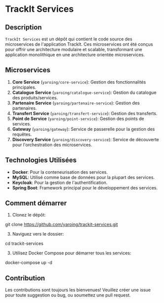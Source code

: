 # TrackIt Services

## Description
`TrackIt Services` est un dépôt qui contient le code source des microservices de l'application TrackIt. Ces microservices ont été conçus pour offrir une architecture modulaire et scalable, transformant une application monolithique en une architecture orientée microservices.

## Microservices

1. **Core Service** (`yaroing/core-service`): Gestion des fonctionnalités principales.
2. **Catalogue Service** (`yaroing/catalogue-service`): Gestion du catalogue des produits/services.
3. **Partenaire Service** (`yaroing/partenaire-service`): Gestion des partenaires.
4. **Transfert Service** (`yaroing/transfert-service`): Gestion des transferts.
5. **Point de Service** (`yaroing/point-service`): Gestion des points de services.
6. **Gateway** (`yaroing/gateway`): Service de passerelle pour la gestion des requêtes.
7. **Discovery Service** (`yaroing/discovery-service`): Service de découverte pour l'orchestration des microservices.

## Technologies Utilisées

- **Docker**: Pour la conteneurisation des services.
- **MySQL**: Utilisé comme base de données pour la plupart des services.
- **Keycloak**: Pour la gestion de l'authentification.
- **Spring Boot**: Framework principal pour le développement des services.

## Comment démarrer

1. Clonez le dépôt:

git clone https://github.com/yaroing/trackit-services.git

3. Naviguez vers le dossier:

cd trackit-services

3. Utilisez Docker Compose pour démarrer tous les services:
   
docker-compose up -d


## Contribution

Les contributions sont toujours les bienvenues! Veuillez créer une issue pour toute suggestion ou bug, ou soumettez une pull request.



 
